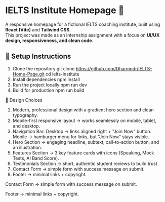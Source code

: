 # IELTS Institute Homepage 🏫

A responsive homepage for a fictional IELTS coaching institute, built using **React (Vite)** and **Tailwind CSS**.  
This project was made as an internship assignment with a focus on **UI/UX design, responsiveness, and clean code**.

## 🚀 Setup Instructions

1. Clone the repository
   git clone https://github.com/Dharmndr/IELTS-Home-Page.git
   cd ielts-institute
2. Install dependencies
   npm install
3. Run the project locally
   npm run dev
4. Build for production
   npm run build

🎨 Design Choices

1. Modern, professional design with a gradient hero section and clean typography.
2. Mobile-first responsive layout → works seamlessly on mobile, tablet, and desktop.
3. Navigation Bar:
     Desktop → links aligned right + "Join Now" button.
     Mobile → hamburger menu for links, but "Join Now" stays visible.
4. Hero Section → engaging headline, subtext, call-to-action button, and an illustration.
5. Features Section → 3 key feature cards with icons (Speaking, Mock Tests, AI Band Score).
6. Testimonials Section → short, authentic student reviews to build trust
7. Contact Form → simple form with success message on submit.
8. Footer → minimal links + copyright.

Contact Form → simple form with success message on submit.

Footer → minimal links + copyright.
